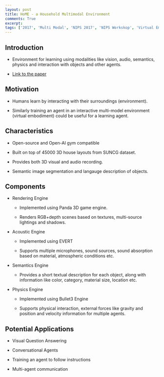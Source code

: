 ```yaml
---
layout: post
title: HoME - a Household Multimodal Environment
comments: True
excerpt: 
tags: ['2017', 'Multi Modal', 'NIPS 2017', 'NIPS Workskop', 'Virtual Embodiment', AI, NIPS]
---
```


## Introduction

* Environment for learning using modalities like vision, audio, semantics, physics and interaction with objects and other agents.

* [Link to the paper](https://arxiv.org/abs/1711.11017)

## Motivation

* Humans learn by interacting with their surroundings (environment).

* Similarly training an agent in an interactive multi-model environment (virtual embodiment) could be useful for a learning agent.


## Characteristics

* Open-source and Open-AI gym compatible

* Built on top of 45000 3D house layouts from SUNCG dataset.

* Provides both 3D visual and audio recording.

* Semantic image segmentation and langauge description of objects.

## Components

* Rendering Engine

    * Implemented using Panda 3D game engine.
    
    * Renders RGB+depth scenes based on textures, multi-source lightings and shadows.

* Acoustic Engine

    * Implemented using EVERT

    * Supports multiple microphones, sound sources, sound absorption based on material, atmospheric conditions etc.

* Semantics Engine
    
    * Provides a short textual description for each object, along with information like color, category, material size, location etc.

* Physics Engine
    
    * Implemented using Bullet3 Engine

    * Supports physical interaction, external forces like gravity and position and velocity information for multiple agents.

## Potential Applications

* Visual Question Answering

* Conversational Agents

* Training an agent to follow instructions

* Multi-agent communication